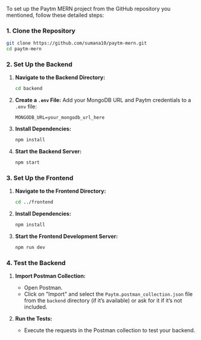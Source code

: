 To set up the Paytm MERN project from the GitHub repository you mentioned, follow these detailed steps:

### 1. Clone the Repository

```bash
git clone https://github.com/sumana10/paytm-mern.git
cd paytm-mern
```

### 2. Set Up the Backend

1. **Navigate to the Backend Directory:**
   ```bash
   cd backend
   ```

2. **Create a `.env` File:**
   Add your MongoDB URL and Paytm credentials to a `.env` file:
   ```env
   MONGODB_URL=your_mongodb_url_here
   ```

3. **Install Dependencies:**
   ```bash
   npm install
   ```

4. **Start the Backend Server:**
   ```bash
   npm start
   ```

### 3. Set Up the Frontend

1. **Navigate to the Frontend Directory:**
   ```bash
   cd ../frontend
   ```

2. **Install Dependencies:**
   ```bash
   npm install
   ```

3. **Start the Frontend Development Server:**
   ```bash
   npm run dev
   ```

### 4. Test the Backend

1. **Import Postman Collection:**
   - Open Postman.
   - Click on "Import" and select the `Paytm.postman_collection.json` file from the `backend` directory (if it’s available) or ask for it if it’s not included.

2. **Run the Tests:**
   - Execute the requests in the Postman collection to test your backend.


